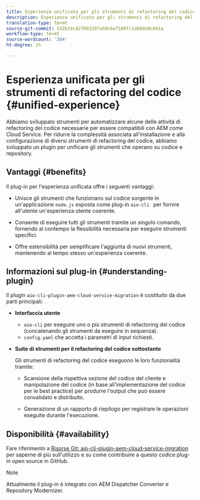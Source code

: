 ```yaml
---
title: Esperienza unificata per gli strumenti di refactoring del codice
description: Esperienza unificata per gli strumenti di refactoring del codice
translation-type: tm+mt
source-git-commit: 5d2b14c827603297a59cba7180fc1a68de0c841a
workflow-type: tm+mt
source-wordcount: '264'
ht-degree: 1%

---
```



# Esperienza unificata per gli strumenti di refactoring del codice {#unified-experience}

Abbiamo sviluppato strumenti per automatizzare alcune delle attività di refactoring del codice necessarie per essere compatibili con AEM come Cloud Service. Per ridurre la complessità associata all&#39;installazione e alla configurazione di diversi strumenti di refactoring del codice, abbiamo sviluppato un plugin per unificare gli strumenti che operano su codice e repository.

## Vantaggi {#benefits}

Il plug-in per l&#39;esperienza unificata offre i seguenti vantaggi:

* Unisce gli strumenti che funzionano sul codice sorgente in un&#39;applicazione `node.js` esposta come plug-in `aio-cli ` per fornire all&#39;utente un&#39;esperienza utente coerente.

* Consente di eseguire tutti gli strumenti tramite un singolo comando, fornendo al contempo la flessibilità necessaria per eseguire strumenti specifici.

* Offre estensibilità per semplificare l&#39;aggiunta di nuovi strumenti, mantenendo al tempo stesso un&#39;esperienza coerente.

## Informazioni sul plug-in {#understanding-plugin}

Il plugin `aio-cli-plugin-aem-cloud-service-migration` è costituito da due parti principali:

* **Interfaccia utente**

   * `aio-cli` per eseguire uno o più strumenti di refactoring del codice (concatenando gli strumenti da eseguire in sequenza).
   * `config.yaml` che accetta i parametri di input richiesti.

* **Suite di strumenti per il refactoring del codice sottostante**

   Gli strumenti di refactoring del codice eseguono le loro funzionalità tramite:

   * Scansione della rispettiva sezione del codice del cliente e manipolazione del codice (in base all&#39;implementazione del codice per le best practice) per produrre l&#39;output che può essere convalidato e distribuito.

   * Generazione di un rapporto di riepilogo per registrare le operazioni eseguite durante l&#39;esecuzione.

## Disponibilità {#availability}

Fare riferimento a [Risorse Git: aio-cli-plugin-aem-cloud-service-migration](https://github.com/adobe/aio-cli-plugin-aem-cloud-service-migration) per saperne di più sull&#39;utilizzo e su come contribuire a questo codice plug-in open source in GitHub.

>[!NOTE]
>Attualmente il plug-in è integrato con AEM Dispatcher Converter e Repository Modernizer.
